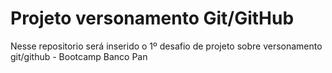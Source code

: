 # Projeto versonamento Git/GitHub

Nesse repositorio será inserido o 1º desafio de projeto sobre versonamento git/github - Bootcamp Banco Pan

 
